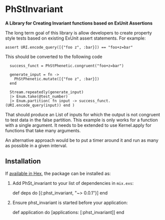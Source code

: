# PhStInvariant

**A Library for Creating Invariant functions based on ExUnit Assertions**

 The long term goal of this library is allow developers to create property style
  tests based on existing ExUnit assert statements. For example:

    assert URI.encode_query([{"foo z", :bar}]) == "foo+z=bar"

  This should be converted to the following code

      success_funct = PhStPhenetic.congruent("foo+z=bar")

      generate_input = fn ->
        PhStPhenetic.mutate([{"foo z", :bar}])
      end

      Stream.repeatedly(generate_input)
      |> Enum.take(@test_number)
      |> Enum.partition( fn input -> success_funct.(URI.encode_query(input)) end )

  That should produce an List of inputs for which the output is not congruent
  to test data in the false partition. This example is only works for a function with a single argument.
  It needs to be extended to use Kernel.apply for functions that take many arguments.

  An alternative approach would be to put a timer around it and run as many as possible
  in a given interval.

## Installation

If [available in Hex](https://hex.pm/docs/publish), the package can be installed as:

  1. Add PhSt_invariant to your list of dependencies in `mix.exs`:

        def deps do
          [{:phst_invariant, "~> 0.0.1"}]
        end

  2. Ensure phst_invariant is started before your application:

        def application do
          [applications: [:phst_invariant]]
        end

